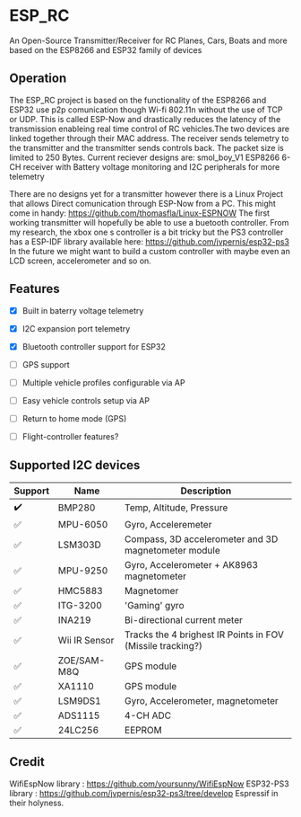 # ESP_RC
An Open-Source Transmitter/Receiver for RC Planes, Cars, Boats and more based on the ESP8266 and ESP32 family of devices

## Operation

The ESP_RC project is based on the functionality of the ESP8266 and ESP32 use p2p comunication though Wi-fi 802.11n without the use of TCP or UDP. This is called ESP-Now and drastically reduces the latency of the transmission enableing real time control of RC vehicles.The two devices are linked together through their MAC address. The receiver sends telemetry to the transmitter and the transmitter sends controls back. The packet size is limited to 250 Bytes.
Current reciever designs are:
smol_boy_V1	
ESP8266 6-CH receiver with Battery voltage monitoring and I2C peripherals for more telemetry

There are no designs yet for a transmitter however there is a Linux Project that allows Direct comunication through ESP-Now from a PC. This might come in handy:
https://github.com/thomasfla/Linux-ESPNOW
The first working transmitter will hopefully be able to use a buetooth controller. From my research, the xbox one s controller is a bit tricky but the PS3 controller has a ESP-IDF library available here:
https://github.com/jvpernis/esp32-ps3
In the future we might want to build a custom controller with maybe even an LCD screen, accelerometer and so on.

## Features 
 - [x] Built in baterry voltage telemetry
 - [x] I2C expansion port telemetry
 - [x] Bluetooth controller support for ESP32
 - [ ] GPS support
 - [ ] Multiple vehicle profiles configurable via AP
 - [ ] Easy vehicle controls setup via AP
 - [ ] Return to home mode (GPS)
 - [ ] Flight-controller features?


## Supported I2C devices
| Support			| Name			| Description													|
|-------------------|---------------|---------------------------------------------------------------|
|:heavy_check_mark:	| BMP280 		| Temp, Altitude, Pressure										|
|:white_check_mark:	| MPU-6050		| Gyro, Acceleremeter											|
|:white_check_mark:	| LSM303D		| Compass, 3D accelerometer and 3D magnetometer module			|
|:white_check_mark:	| MPU-9250		| Gyro, Accelerometer + AK8963 magnetometer						|
|:white_check_mark:	| HMC5883		| Magnetomer													|
|:white_check_mark:	| ITG-3200		| 'Gaming' gyro													|
|:white_check_mark:	| INA219		| Bi-directional current meter									|
|:white_check_mark:	| Wii IR Sensor	| Tracks the 4 brighest IR Points in FOV (Missile tracking?)	|
|:white_check_mark:	| ZOE/SAM-M8Q	| GPS module													|
|:white_check_mark:	| XA1110		| GPS module													|
|:white_check_mark:	| LSM9DS1		| Gyro, Accelerometer, magnetometer								|
|:white_check_mark:	| ADS1115		| 4-CH ADC														|
|:white_check_mark:	| 24LC256		| EEPROM														|

## Credit

WifiEspNow library : https://github.com/yoursunny/WifiEspNow
ESP32-PS3 library : https://github.com/jvpernis/esp32-ps3/tree/develop
Espressif in their holyness.
